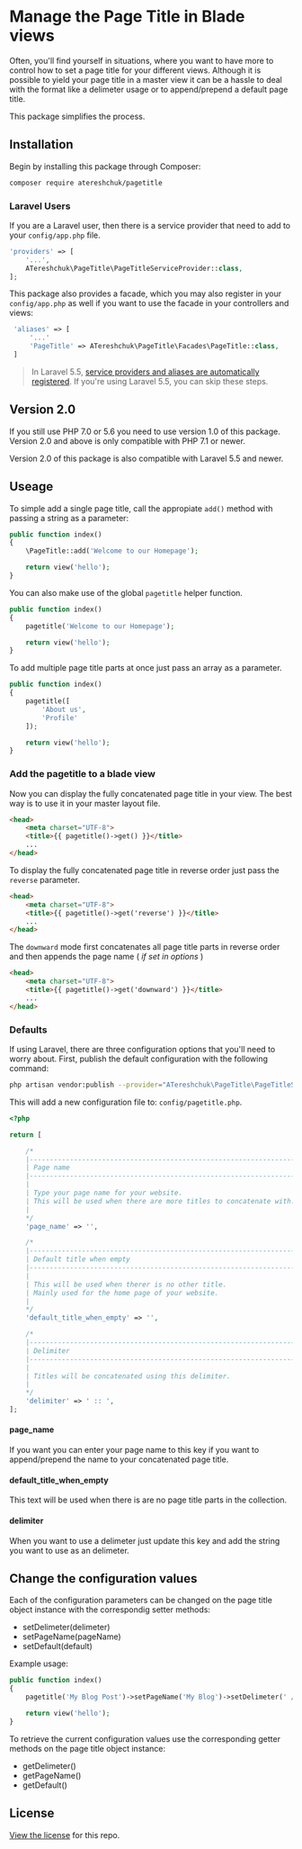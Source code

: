 # Manage the Page Title in Blade views

Often, you'll find yourself in situations, where you want to have more to control how to set a page title for your
different views. Although it is possible to yield your page title in a master view it can be a hassle to deal with
the format like a delimeter usage or to append/prepend a default page title.

This package simplifies the process.

## Installation

Begin by installing this package through Composer:

```bash
composer require atereshchuk/pagetitle
```

### Laravel Users

If you are a Laravel user, then there is a service provider that need to add to your `config/app.php` file.

```php
'providers' => [
    '...',
    ATereshchuk\PageTitle\PageTitleServiceProvider::class,
];
```

This package also provides a facade, which you may also register in your `config/app.php` as well if you want to use the facade in your controllers and views:

```php
 'aliases' => [
     '...'
     'PageTitle' => ATereshchuk\PageTitle\Facades\PageTitle::class,
 ]
```
> In Laravel 5.5, [service providers and aliases are automatically registered](https://laravel.com/docs/5.5/packages#package-discovery). If you're using Laravel 5.5, you can skip these steps.

## Version 2.0

If you still use PHP 7.0 or 5.6 you need to use version 1.0 of this package. Version 2.0 and above is only compatible with PHP 7.1 or newer.

Version 2.0 of this package is also compatible with Laravel 5.5 and newer.

## Useage

 To simple add a single page title, call the appropiate `add()` method with passing a string as a parameter:

```php
public function index()
{
    \PageTitle::add('Welcome to our Homepage');

    return view('hello');
}
```

You can also make use of the global `pagetitle` helper function.

```php
public function index()
{
    pagetitle('Welcome to our Homepage');

    return view('hello');
}
```

To add multiple page title parts at once just pass an array as a parameter.

```php
public function index()
{
    pagetitle([
        'About us',
        'Profile'
    ]);

    return view('hello');
}
```

### Add the pagetitle to a blade view

Now you can display the fully concatenated page title in your view. The best way is to use it in your master layout file.

```html
<head>
    <meta charset="UTF-8">
    <title>{{ pagetitle()->get() }}</title>
    ...
</head>
```

To display the fully concatenated page title in reverse order just pass the `reverse` parameter.

```html
<head>
    <meta charset="UTF-8">
    <title>{{ pagetitle()->get('reverse') }}</title>
    ...
</head>
```

The `downward` mode first concatenates all page title parts in reverse order and then appends the page name ( _if set in options_ )

```html
<head>
    <meta charset="UTF-8">
    <title>{{ pagetitle()->get('downward') }}</title>
    ...
</head>
```

### Defaults

If using Laravel, there are three configuration options that you'll need to worry about. First, publish the default configuration with the following command:

```bash
php artisan vendor:publish --provider="ATereshchuk\PageTitle\PageTitleServiceProvider"
```

This will add a new configuration file to: `config/pagetitle.php`.

```php
<?php

return [

    /*
    |--------------------------------------------------------------------------
    | Page name
    |--------------------------------------------------------------------------
    |
    | Type your page name for your website.
    | This will be used when there are more titles to concatenate with.
    |
    */
    'page_name' => '',

    /*
    |--------------------------------------------------------------------------
    | Default title when empty
    |--------------------------------------------------------------------------
    |
    | This will be used when therer is no other title.
    | Mainly used for the home page of your website.
    |
    */
    'default_title_when_empty' => '',

    /*
    |--------------------------------------------------------------------------
    | Delimiter
    |--------------------------------------------------------------------------
    |
    | Titles will be concatenated using this delimiter.
    |
    */
    'delimiter' => ' :: ',
];
```

#### page_name

If you want you can enter your page name to this key if you want to append/prepend the name to your concatenated page title.

#### default_title_when_empty

This text will be used when there is are no page title parts in the collection.

#### delimiter

When you want to use a delimeter just update this key and add the string you want to use as an delimeter.

## Change the configuration values

Each of the configuration parameters can be changed on the page title object instance with the correspondig setter methods:

* setDelimeter(delimeter)
* setPageName(pageName)
* setDefault(default)

Example usage:

```php
public function index()
{
    pagetitle('My Blog Post')->setPageName('My Blog')->setDelimeter(' / ');

    return view('hello');
}
```

To retrieve the current configuration values use the corresponding getter methods on the page title object instance:

* getDelimeter()
* getPageName()
* getDefault()

## License

[View the license](https://github.com/AndriiTereshchuk/laravel-pagetitle/blob/master/LICENSE) for this repo.
